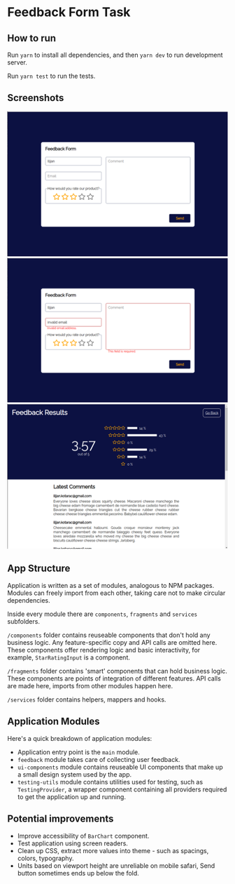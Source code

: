# Feedback Form Task

## How to run

Run `yarn` to install all dependencies, and then `yarn dev` to run development server.

Run `yarn test` to run the tests.

## Screenshots

![Form Before Validation](./docs/form-unvalidated.png)
![Form Sfter Validation](./docs/form-validated.png)
![Form Results](./docs/form-results.png)

## App Structure

Application is written as a set of modules, analogous to NPM packages. Modules can freely import from each other, taking care not to make circular dependencies.

Inside every module there are `components`, `fragments` and `services` subfolders.

`/components` folder contains reuseable components that don't hold any business logic. Any feature-specific copy and API calls are omitted here. These components offer rendering logic and basic interactivity, for example, `StarRatingInput` is a component.

`/fragments` folder contains 'smart' components that can hold business logic. These components are points of integration of different features. API calls are made here, imports from other modules happen here.

`/services` folder contains helpers, mappers and hooks.

## Application Modules

Here's a quick breakdown of application modules:

- Application entry point is the `main` module.
- `feedback` module takes care of collecting user feedback.
- `ui-components` module contains reuseable UI components that make up a small design system used by the app.
- `testing-utils` module contains utilities used for testing, such as `TestingProvider`, a wrapper component containing all providers required to get the application up and running.

## Potential improvements

- Improve accessibility of `BarChart` component.
- Test application using screen readers.
- Clean up CSS, extract more values into theme - such as spacings, colors, typography.
- Units based on viewport height are unreliable on mobile safari, Send button sometimes ends up below the fold.

